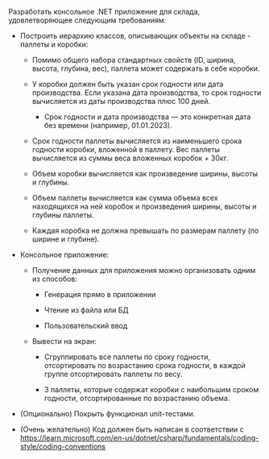 Разработать консольное .NET приложение для склада, удовлетворяющее следующим требованиям:

- Построить иерархию классов, описывающих объекты на складе - паллеты и коробки:

    - Помимо общего набора стандартных свойств (ID, ширина, высота, глубина, вес), паллета может содержать в себе коробки.

    - У коробки должен быть указан срок годности или дата производства. Если указана дата производства, то срок годности вычисляется из даты производства плюс 100 дней.

        - Срок годности и дата производства — это конкретная дата без времени (например, 01.01.2023).

    - Срок годности паллеты вычисляется из наименьшего срока годности коробки, вложенной в паллету. Вес паллеты вычисляется из суммы веса вложенных коробок + 30кг.

    - Объем коробки вычисляется как произведение ширины, высоты и глубины.

    - Объем паллеты вычисляется как сумма объема всех находящихся на ней коробок и произведения ширины, высоты и глубины паллеты.

    - Каждая коробка не должна превышать по размерам паллету (по ширине и глубине).

- Консольное приложение:

    - Получение данных для приложения можно организовать одним из способов:

        - Генерация прямо в приложении

        - Чтение из файла или БД

        - Пользовательский ввод

    - Вывести на экран:

        - Сгруппировать все паллеты по сроку годности, отсортировать по возрастанию срока годности, в каждой группе отсортировать паллеты по весу.

        - 3 паллеты, которые содержат коробки с наибольшим сроком годности, отсортированные по возрастанию объема.

- (Опционально) Покрыть функционал unit-тестами.

- (Очень желательно) Код должен быть написан в соответствии с https://learn.microsoft.com/en-us/dotnet/csharp/fundamentals/coding-style/coding-conventions
